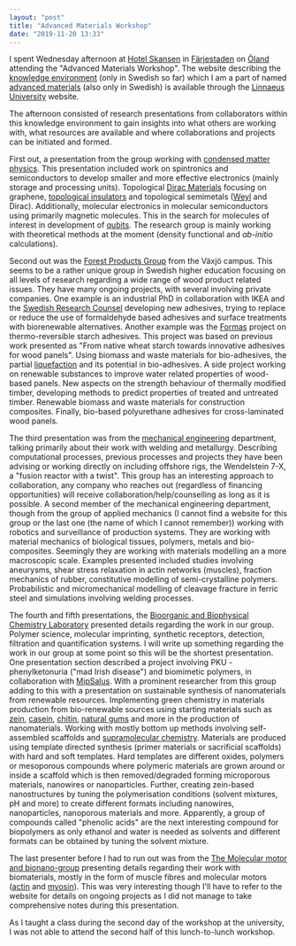 ```yaml
---
layout: "post"
title: "Advanced Materials Workshop"
date: "2019-11-20 13:33"
---
```

I spent Wednesday afternoon at [Hotel Skansen](https://www.hotelskansen.com/en/) in [Färjestaden](https://en.wikipedia.org/wiki/F%C3%A4rjestaden) on [Öland](https://en.wikipedia.org/wiki/%C3%96land) attending the "Advanced Materials Workshop". The website describing the [knowledge environment](https://lnu.se/mot-linneuniversitetet/kunskapsmiljoer/) (only in Swedish so far) which I am a part of named [advanced materials](https://lnu.se/mot-linneuniversitetet/kunskapsmiljoer/avancerade-material/) (also only in Swedish) is available through the [Linnaeus University](lnu.se) website.

The afternoon consisted of research presentations from collaborators within this knowledge environment to gain insights into what others are working with, what resources are available and where collaborations and projects can be initiated and formed.

First out, a presentation from the group working with [condensed matter physics](https://lnu.se/en/research/searchresearch/condensed-matter-physics/). This presentation included work on spintronics and semiconductors to develop smaller and more effective electronics (mainly storage and processing units). Topological [Dirac Materials](https://en.wikipedia.org/wiki/Dirac_matter) focusing on graphene, [topological insulators](https://en.wikipedia.org/wiki/Topological_insulator) and topological semimetals ([Weyl](https://en.wikipedia.org/wiki/Weyl_semimetal) and Dirac). Additionally, molecular electronics in molecular semiconductors using primarily magnetic molecules. This in the search for molecules of interest in development of [qubits](https://en.wikipedia.org/wiki/Qubit). The research group is mainly working with theoretical methods at the moment (density functional and *ab-initio* calculations).

Second out was the [Forest Products Group](https://lnu.se/en/research/searchresearch/group-of-forest-products/) from the Växjö campus. This seems to be a rather unique group in Swedish higher education focusing on all levels of research regarding a wide range of wood product related issues. They have many ongoing projects, with several involving private companies. One example is an industrial PhD in collaboration with IKEA and the [Swedish Research Counsel](http://www.kks.se/om-oss/in-english/) developing new adhesives, trying to replace or reduce the use of formaldehyde based adhesives and surface treatments with biorenewable alternatives. Another example was the [Formas](https://www.formas.se/en/start-page.html) project on thermo-reversible starch adhesives. This project was  based on previous work presented as "From native wheat starch towards innovative adhesives for wood panels". Using biomass and waste materials for bio-adhesives, the partial [liquefaction](https://en.wikipedia.org/wiki/Liquefaction) and its potential in bio-adhesives. A side project working on renewable substances to improve water related properties of wood-based panels. New aspects on the strength behaviour of thermally modified timber, developing methods to predict properties of treated and untreated timber. Renewable biomass and waste materials for construction composites. Finally, bio-based polyurethane adhesives for cross-laminated wood panels.

The third presentation was from the [mechanical engineering](https://lnu.se/en/research/searchresearch/mechanical-engineering/) department, talking primarily about their work with welding and metallurgy. Describing computational processes, previous processes and projects they have been advising or working directly on including offshore rigs, the Wendelstein 7-X, a "fusion reactor with a twist". This group has an interesting approach to collaboration, any company who reaches out (regardless of financing opportunities) will receive collaboration/help/counselling as long as it is possible. A second member of the mechanical engineering department, though  from the group of applied mechanics (I cannot find a website for this group or the last one (the name of which I cannot remember)) working with robotics and surveillance of production systems. They are working with material mechanics of biological tissues, polymers, metals and bio-composites. Seemingly they are working with materials modelling an a more macroscopic scale. Examples presented included studies involving aneurysms, shear stress relaxation in actin networks (muscles), fraction mechanics of rubber, constitutive modelling of semi-crystalline polymers. Probabilistic and micromechanical modelling of cleavage fracture in ferric steel and simulations involving welding processes.

The fourth and fifth presentations, the [Bioorganic and Biophysical Chemistry Laboratory](https://lnu.se/en/research/searchresearch/bioorganic-and-biophysical-chemistry-laboratory/) presented details regarding the work in our group. Polymer science, molecular imprinting, synthetic receptors, detection, filtration and quantification systems. I will write up something regarding the work in our group at some point so this will be the shortest presentation. One presentation section described a project involving PKU - phenylketonuria ("mad Irish disease") and biomimetic polymers, in collaboration with [MipSalus](http://www.mipsalus.dk/). With a prominent researcher from this group adding to this with a presentation on sustainable synthesis of nanomaterials from renewable resources. Implementing green chemistry in materials production from bio-renewable sources using starting materials such as [zein](https://en.wikipedia.org/wiki/Zein), [casein](https://en.wikipedia.org/wiki/Casein), [chitin](https://en.wikipedia.org/wiki/Chitin), [natural gums](https://en.wikipedia.org/wiki/Natural_gum) and more in the production of nanomaterials. Working with mostly bottom up methods involving self-assembled scaffolds and [supramolecular chemistry](https://en.wikipedia.org/wiki/Supramolecular_chemistry). Materials are produced using template directed synthesis (primer materials or sacrificial scaffolds) with hard and soft templates. Hard templates are different oxides, polymers or mesoporous compounds where polymeric materials are grown around or inside a scaffold which is then removed/degraded forming microporous materials, nanowires or nanoparticles. Further, creating zein-based nanostructures by tuning the polymerisation conditions (solvent mixtures, pH and more) to create different formats including nanowires, nanoparticles, nanoporous materials and more. Apparently, a group of compounds called "phenolic acids" are the next interesting compound for biopolymers as only ethanol and water is needed as solvents and different formats can be obtained by tuning the solvent mixture.

The last presenter before I had to run out was from the [The Molecular motor and bionano-group](https://lnu.se/en/research/searchresearch/the-molecular-motor-and-bionano-group/) presenting details regarding their work with biomaterials, mostly in the form of muscle fibres and molecular motors ([actin](https://en.wikipedia.org/wiki/Actin) and [myosin](https://en.wikipedia.org/wiki/Myosin)). This was very interesting though I'll have to refer to the website for details on ongoing projects as I did not manage to take comprehensive notes during this presentation.

As I taught a class during the second day of the workshop at the university, I was not able to attend the second half of this lunch-to-lunch workshop.
